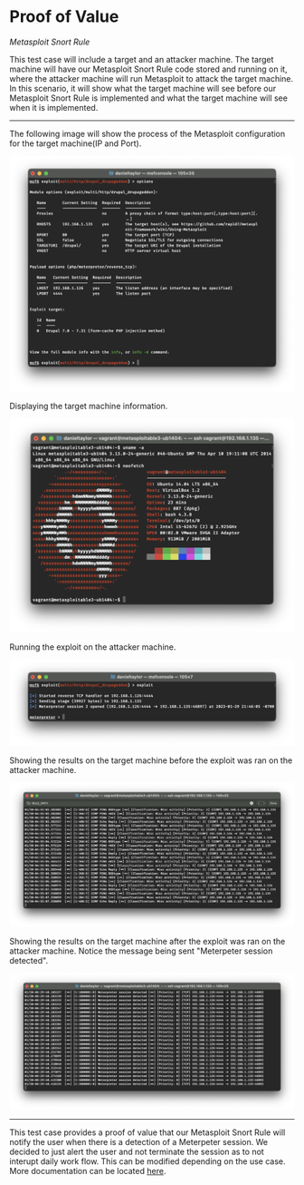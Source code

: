 # Proof of Value
*Metasploit Snort Rule*

This test case will include a target and an attacker machine. The target machine will have our Metasploit Snort Rule code stored and running on it, where the attacker machine will run Metasploit to attack the target machine. In this scenario, it will show what the target machine will see before our Metasploit Snort Rule is implemented and what the target machine will see when it is implemented.

---

The following image will show the process of the Metasploit configuration for the target machine(IP and Port).

![metasploit-config](images/Metasploit-config.png)

Displaying the target machine information.

![metasploit-config](images/target-machine-info.png)

Running the exploit on the attacker machine.

![metasploit-config](images/running-exploit.png)

Showing the results on the target machine before the exploit was ran on the attacker machine.

![metasploit-config](images/pre-metasploit-rule.png)

Showing the results on the target machine after the exploit was ran on the attacker machine. Notice the message being sent "Meterpeter session detected".

![metasploit-config](images/post-metasploit-rule.png)

---

This test case provides a proof of value that our Metasploit Snort Rule will notify the user when there is a detection of a Meterpeter session. We decided to just alert the user and not terminate the session as to not interupt daily work flow. This can be modified depending on the use case. More documentation can be located [here](Documentation.md).
